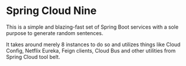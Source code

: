 # Spring Cloud Nine

This is a simple and blazing-fast set of Spring Boot services with a sole purpose to generate random sentences.  

It takes around merely 8 instances to do so and utilizes things like
Cloud Config, Netflix Eureka, Feign clients, Cloud Bus and other utilities from Spring Cloud tool belt.

